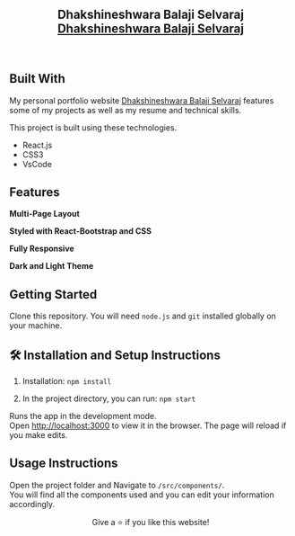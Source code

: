 <h2 align="center">
  Dhakshineshwara Balaji Selvaraj <br/>
  <a href="https://www.rahuljha.info/" target="_blank">Dhakshineshwara Balaji Selvaraj</a>
</h2>

<br/>

## Built With

My personal portfolio website <a href="https://dhakshinbala.github.io/Dhakshinbala-portfolio/#/work" target="_blank">Dhakshineshwara Balaji Selvaraj</a> features some of my projects as well as my resume and technical skills.<br/>

This project is built using these technologies.

- React.js
- CSS3
- VsCode

## Features

**Multi-Page Layout**

**Styled with React-Bootstrap and CSS**

**Fully Responsive**

**Dark and Light Theme**

## Getting Started

Clone this repository. You will need `node.js` and `git` installed globally on your machine.

## 🛠 Installation and Setup Instructions

1. Installation: `npm install`

2. In the project directory, you can run: `npm start`

Runs the app in the development mode.\
Open [http://localhost:3000](http://localhost:3000) to view it in the browser.
The page will reload if you make edits.

## Usage Instructions

Open the project folder and Navigate to `/src/components/`. <br/>
You will find all the components used and you can edit your information accordingly.


<p align="center">
Give a ⭐ if you like this website!
</p>
